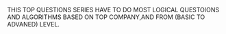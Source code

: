 THIS TOP QUESTIONS SERIES HAVE TO DO MOST LOGICAL QUESTOIONS AND ALGORITHMS BASED ON TOP COMPANY,AND FROM (BASIC TO ADVANED) LEVEL.
